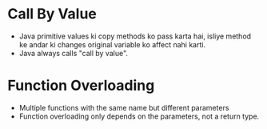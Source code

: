 # Call By Value

-   Java primitive values ki copy methods ko pass karta hai, isliye method ke andar ki changes original variable ko affect nahi karti.
-   Java always calls "call by value".

# Function Overloading

-   Multiple functions with the same name but different parameters
-   Function overloading only depends on the parameters, not a return type.
